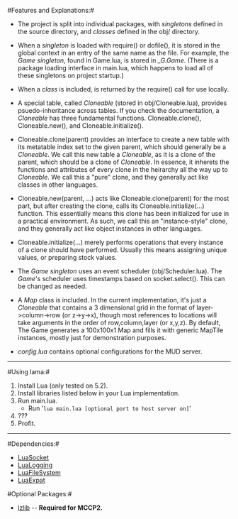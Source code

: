 #Features and Explanations:#
 * The project is split into individual packages, with *singletons* defined in the source directory, and *classes* defined in the obj/ directory.

 * When a *singleton* is loaded with require() or dofile(), it is stored in the global context in an entry of the same name as the file. For example, the *Game singleton*, found in Game.lua, is stored in *_G.Game*. (There is a package loading interface in main.lua, which happens to load all of these singletons on project startup.)

 * When a *class* is included, is returned by the require() call for use locally.

 * A special table, called *Cloneable* (stored in obj/Cloneable.lua), provides psuedo-inheritance across tables. If you check the documentation, a *Cloneable* has three fundamental functions. Cloneable.clone(), Cloneable.new(), and Cloneable.initialize().

 * Cloneable.clone(parent) provides an interface to create a new table with its metatable index set to the given parent, which should generally be a *Cloneable*. We call this new table a *Cloneable*, as it is a clone of the parent, which should be a clone of *Cloneable*. In essence, it inherets the functions and attributes of every clone in the heirarchy all the way up to *Cloneable*. We call this a "pure" clone, and they generally act like classes in other languages.

 * Cloneable.new(parent, ...) acts like Cloneable.clone(parent) for the most part, but after creating the clone, calls its Cloneable.initialize(...) function. This essentially means this clone has been initialized for use in a practical environment. As such, we call this an "instance-style" clone, and they generally act like object instances in other languages.

 * Cloneable.initialize(...) merely performs operations that every instance of a clone should have performed. Usually this means assigning unique values, or preparing stock values.

 * The *Game singleton* uses an event scheduler (obj/Scheduler.lua). The *Game*'s scheduler uses timestamps based on socket.select(). This can be changed as needed.

 * A *Map* class is included. In the current implementation, it's just a *Cloneable* that contains a 3 dimensional grid in the format of layer->column->row (or z->y->x), though most references to locations will take arguments in the order of row,column,layer (or x,y,z). By default, The Game generates a 100x100x1 Map and fills it with generic MapTile instances, mostly just for demonstration purposes.

 * *config.lua* contains optional configurations for the MUD server.

---

#Using lama:#
 1. Install Lua (only tested on 5.2).
 2. Install libraries listed below in your Lua implementation.
 3. Run main.lua.
    * Run '`lua main.lua [optional port to host server on]`'
 4. ???
 5. Profit.

---

#Dependencies:#
 * [LuaSocket](http://w3.impa.br/~diego/software/luasocket/)
 * [LuaLogging](http://www.keplerproject.org/lualogging/)
 * [LuaFileSystem](http://keplerproject.github.io/luafilesystem/)
 * [LuaExpat](http://matthewwild.co.uk/projects/luaexpat/)

#Optional Packages:#
 * [lzlib](https://github.com/LuaDist/lzlib) -- **Required for MCCP2.**
